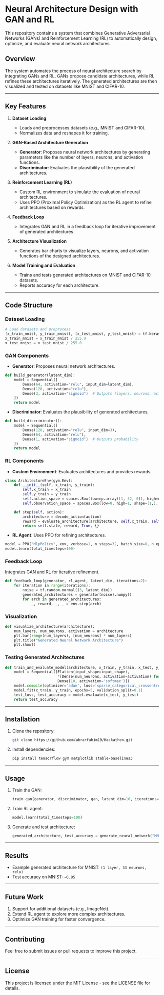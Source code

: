 # Neural Architecture Design with GAN and RL

This repository contains a system that combines Generative Adversarial Networks (GANs) and Reinforcement Learning (RL) to automatically design, optimize, and evaluate neural network architectures.

## Overview
The system automates the process of neural architecture search by integrating GANs and RL. GANs propose candidate architectures, while RL refines these architectures iteratively. The generated architectures are then visualized and tested on datasets like MNIST and CIFAR-10.

---

## Key Features

1. **Dataset Loading**
   - Loads and preprocesses datasets (e.g., MNIST and CIFAR-10).
   - Normalizes data and reshapes it for training.

2. **GAN-Based Architecture Generation**
   - **Generator**: Proposes neural network architectures by generating parameters like the number of layers, neurons, and activation functions.
   - **Discriminator**: Evaluates the plausibility of the generated architectures.

3. **Reinforcement Learning (RL)**
   - Custom RL environment to simulate the evaluation of neural architectures.
   - Uses PPO (Proximal Policy Optimization) as the RL agent to refine architectures based on rewards.

4. **Feedback Loop**
   - Integrates GAN and RL in a feedback loop for iterative improvement of generated architectures.

5. **Architecture Visualization**
   - Generates bar charts to visualize layers, neurons, and activation functions of the designed architectures.

6. **Model Training and Evaluation**
   - Trains and tests generated architectures on MNIST and CIFAR-10 datasets.
   - Reports accuracy for each architecture.

---

## Code Structure

### Dataset Loading
```python
# Load datasets and preprocess
(x_train_mnist, y_train_mnist), (x_test_mnist, y_test_mnist) = tf.keras.datasets.mnist.load_data()
x_train_mnist = x_train_mnist / 255.0
x_test_mnist = x_test_mnist / 255.0
```

### GAN Components
- **Generator**: Proposes neural network architectures.
```python
def build_generator(latent_dim):
    model = Sequential([
        Dense(64, activation="relu", input_dim=latent_dim),
        Dense(128, activation="relu"),
        Dense(3, activation="sigmoid")  # Outputs [layers, neurons, activation]
    ])
    return model
```
- **Discriminator**: Evaluates the plausibility of generated architectures.
```python
def build_discriminator():
    model = Sequential([
        Dense(128, activation="relu", input_dim=3),
        Dense(64, activation="relu"),
        Dense(1, activation="sigmoid")  # Outputs probability
    ])
    return model
```

### RL Components
- **Custom Environment**: Evaluates architectures and provides rewards.
```python
class ArchitectureEnv(gym.Env):
    def __init__(self, x_train, y_train):
        self.x_train = x_train
        self.y_train = y_train
        self.action_space = spaces.Box(low=np.array([1, 32, 0]), high=np.array([5, 256, 1]), dtype=np.float32)
        self.observation_space = spaces.Box(low=0, high=1, shape=(1,), dtype=np.float32)

    def step(self, action):
        architecture = decode_action(action)
        reward = evaluate_architecture(architecture, self.x_train, self.y_train)
        return self.state, reward, True, {}
```
- **RL Agent**: Uses PPO for refining architectures.
```python
model = PPO("MlpPolicy", env, verbose=1, n_steps=32, batch_size=8, n_epochs=1)
model.learn(total_timesteps=100)
```

### Feedback Loop
Integrates GAN and RL for iterative refinement.
```python
def feedback_loop(generator, rl_agent, latent_dim, iterations=2):
    for iteration in range(iterations):
        noise = tf.random.normal((3, latent_dim))
        generated_architectures = generator(noise).numpy()
        for arch in generated_architectures:
            _, reward, _, _ = env.step(arch)
```

### Visualization
```python
def visualize_architecture(architecture):
    num_layers, num_neurons, activation = architecture
    plt.bar(range(num_layers), [num_neurons] * num_layers)
    plt.title("Generated Neural Network Architecture")
    plt.show()
```

### Testing Generated Architectures
```python
def train_and_evaluate_model(architecture, x_train, y_train, x_test, y_test, input_shape):
    model = Sequential([Flatten(input_shape=input_shape),
                        *[Dense(num_neurons, activation=activation) for _ in range(num_layers)],
                        Dense(10, activation='softmax')])
    model.compile(optimizer='adam', loss='sparse_categorical_crossentropy', metrics=['accuracy'])
    model.fit(x_train, y_train, epochs=5, validation_split=0.1)
    test_loss, test_accuracy = model.evaluate(x_test, y_test)
    return test_accuracy
```

---

## Installation
1. Clone the repository:
   ```bash
   git clone https://github.com/abrarfahim19/Hackathon.git
   ```

2. Install dependencies:
   ```bash
   pip install tensorflow gym matplotlib stable-baselines3
   ```

---

## Usage
1. Train the GAN:
   ```python
   train_gan(generator, discriminator, gan, latent_dim=10, iterations=50)
   ```
2. Train RL agent:
   ```python
   model.learn(total_timesteps=100)
   ```
3. Generate and test architecture:
   ```python
   generated_architecture, test_accuracy = generate_neural_network("MNIST")
   ```

---

## Results
- Example generated architecture for MNIST: `(1 layer, 33 neurons, relu)`
- Test accuracy on MNIST: `~0.85`

---

## Future Work
1. Support for additional datasets (e.g., ImageNet).
2. Extend RL agent to explore more complex architectures.
3. Optimize GAN training for faster convergence.

---

## Contributing
Feel free to submit issues or pull requests to improve this project.

---

## License
This project is licensed under the MIT License - see the [LICENSE](LICENSE) file for details.

